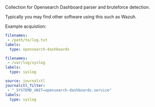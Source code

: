 Collection for Opensearch Dashboard parser and bruteforce detection.

Typically you may find other software using this such as Wazuh.

Example acquistion:

```yaml
filenames:
 - /path/to/log.txt
labels:
  type: opensearch-dashboards
```

```yaml
filenames:
 - /var/log/syslog
labels:
  type: syslog
```

```yaml
source: journalctl
journalctl_filter:
 - "_SYSTEMD_UNIT=opensearch-dashboards.service"
labels:
  type: syslog
```

